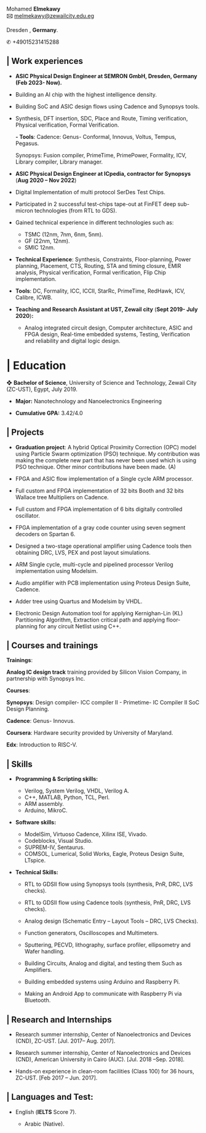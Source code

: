   
Mohamed **Elmekawy**  
**🖂** melmekawy@zewailcity.edu.eg

 Dresden , **Germany**.

✆ \+49015231415288

 

## **| Work experiences**

* **ASIC Physical Design Engineer at SEMRON GmbH, Dresden, Germany (Feb 2023- Now).**

- Building an AI chip with the highest intelligence density.  
- Building SoC and ASIC design flows using Cadence and Synopsys tools.  
- Synthesis, DFT insertion, SDC, Place and Route, Timing verification, Physical verification, Formal Verification.

  **\- Tools**: Cadence: Genus- Conformal, Innovus, Voltus, Tempus, Pegasus.

  Synopsys: Fusion compiler, PrimeTime, PrimePower, Formality, ICV, Library compiler, Library manager. 

* **ASIC Physical Design Engineer at ICpedia, contractor for Synopsys** (**Aug 2020 – Nov  2022**) 

* Digital Implementation of multi protocol SerDes Test Chips.  
* Participated in 2 successful test-chips tape-out at FinFET deep sub-micron technologies (from RTL to GDS).  
* Gained technical experience in different technologies such as:   
  * TSMC (12nm, 7nm, 6nm, 5nm).   
  * GF (22nm, 12nm).  
  * SMIC 12nm.  
* **Technical Experience**: Synthesis, Constraints, Floor-planning, Power planning, Placement, CTS, Routing, STA and timing closure, EMIR analysis, Physical verification, Formal verification, Flip Chip implementation.  
* **Tools**: DC, Formality, ICC, ICCII, StarRc, PrimeTime, RedHawk, ICV, Calibre, ICWB.

* **Teaching and Research Assistant at UST, Zewail city** (**Sept 2019- July 2020**)**:** 

  * Analog integrated circuit design, Computer architecture, ASIC and FPGA design, Real-time embedded systems, Testing, Verification and reliability and digital logic design.

# **| Education**

❖ **Bachelor of Science**, University of Science and Technology, Zewail City (ZC-UST), Egypt, July 2019\.  

* **Major:** Nanotechnology and Nanoelectronics Engineering  

* **Cumulative GPA:** 3.42/4.0 

## **| Projects** 

* **Graduation project**: A hybrid Optical Proximity Correction (OPC) model using Particle Swarm optimization (PSO) technique. My contribution was making the complete new part that has never been used which is using PSO technique. Other minor contributions have been made. (A)

* FPGA and ASIC flow implementation of a Single cycle ARM processor. 

* Full custom and FPGA implementation of 32 bits Booth and 32 bits Wallace tree Multipliers on Cadence. 

* Full custom and FPGA implementation of 6 bits digitally controlled oscillator. 

* FPGA implementation of a gray code counter using seven segment decoders on Spartan 6\. 

* Designed a two-stage operational amplifier using Cadence tools then obtaining DRC, LVS, PEX and post layout simulations. 

* ARM Single cycle, multi-cycle and pipelined processor Verilog implementation using Modelsim. 

* Audio amplifier with PCB implementation using Proteus Design Suite, Cadence. 

* Adder tree using Quartus and Modelsim by VHDL. 

* Electronic Design Automation tool for applying Kernighan-Lin (KL) Partitioning Algorithm, Extraction critical path and applying floor-planning for any circuit Netlist using C++. 

## **| Courses and trainings**

**Trainings**:

**Analog IC design track** training provided by Silicon Vision Company, in partnership with Synopsys Inc.

**Courses**:

**Synopsys**: Design compiler- ICC compiler II \- Primetime- IC Compiler II SoC Design Planning.

**Cadence**: Genus- Innovus.

**Coursera**: Hardware security provided by University of Maryland.

**Edx**: Introduction to RISC-V.

## **| Skills** 

* **Programming & Scripting skills:**  
  * Verilog, System Verilog, VHDL, Verilog A.  
  * C++, MATLAB, Python, TCL, Perl.  
  * ARM assembly.  
  * Arduino, MikroC.   
* **Software skills:**    
  * ModelSim, Virtuoso Cadence, Xilinx ISE, Vivado.  
  * Codeblocks¸ Visual Studio.  
  *  SUPREM-IV, Sentaurus.  
  * COMSOL, Lumerical, Solid Works, Eagle, Proteus Design Suite, LTspice.  
* **Technical Skills:**  

  * RTL to GDSII flow using Synopsys tools (synthesis, PnR, DRC, LVS checks). 

  * RTL to GDSII flow using Cadence tools (synthesis, PnR, DRC, LVS checks). 

  * Analog design (Schematic Entry – Layout Tools – DRC, LVS Checks). 

  * Function generators, Oscilloscopes and Multimeters. 

  * Sputtering, PECVD, lithography, surface profiler, ellipsometry and Wafer handling.

  * Building Circuits, Analog and digital, and testing them Such as Amplifiers. 

  * Building embedded systems using Arduino and Raspberry Pi. 

  * Making an Android App to communicate with Raspberry Pi via Bluetooth. 

## **| Research and Internships** 

* Research summer internship, Center of Nanoelectronics and Devices (CND), ZC-UST. \[Jul. 2017– Aug. 2017\]. 

* Research summer internship, Center of Nanoelectronics and Devices (CND), American University in Cairo (AUC). \[Jul. 2018 –Sep. 2018\]. 

* Hands-on experience in clean-room facilities (Class 100\) for 36 hours, ZC-UST. \[Feb 2017 – Jun. 2017\]. 

## **| Languages and Test:** 

* English (**IELTS** Score 7). 	

  * Arabic (Native).
